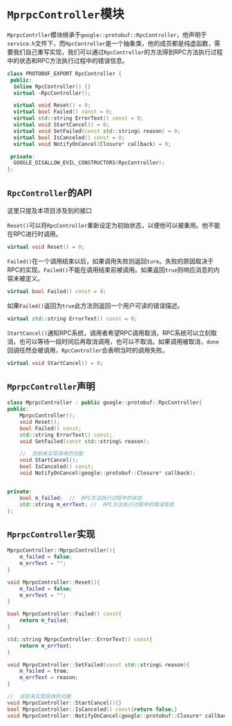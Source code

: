 # `MprpcController`模块

`MprpcContrller`模块继承于`google::protobuf::RpcController`，他声明于`service.h`文件下，而`RpcController`是一个抽象类，他的成员都是纯虚函数，需要我们自己重写实现，我们可以通过`RpcController`的方法得到RPC方法执行过程中的状态和RPC方法执行过程中的错误信息。

```c++
class PROTOBUF_EXPORT RpcController {
 public:
  inline RpcController() {}
  virtual ~RpcController();

  virtual void Reset() = 0;
  virtual bool Failed() const = 0;
  virtual std::string ErrorText() const = 0;
  virtual void StartCancel() = 0;
  virtual void SetFailed(const std::string& reason) = 0;
  virtual bool IsCanceled() const = 0;
  virtual void NotifyOnCancel(Closure* callback) = 0;

 private:
  GOOGLE_DISALLOW_EVIL_CONSTRUCTORS(RpcController);
};
```

## `RpcController`的API

这里只提及本项目涉及到的接口

`Reset()`可以将`RpcController`重新设定为初始状态，以便他可以被重用。他不能在RPC进行时调用。

```c++
virtual void Reset() = 0;
```

`Failed()`在一个调用结束以后，如果调用失败则返回`ture`。失败的原因取决于RPC的实现。`Failed()`不能在调用结束前被调用。如果返回`true`则响应消息的内容未被定义。

```c++
virtual bool Failed() const = 0;
```

如果`Failed()`返回为`true`此方法则返回一个用户可读的错误描述。

```c++
virtual std::string ErrorText() const = 0;
```

`StartCancel()`通知RPC系统，调用者希望RPC调用取消，RPC系统可以立刻取消，也可以等待一段时间后再取消调用，也可以不取消。如果调用被取消，`done`回调任然会被调用，`RpcController`会表明当时的调用失败。

```c++
virtual void StartCancel() = 0;
```

## `MprpcController`声明

```c++
class MprpcController : public google::protobuf::RpcController{
public:
    MprpcController();
    void Reset();
    bool Failed() const;
    std::string ErrorText() const;
    void SetFailed(const std::string& reason);

    //  目前未实现具体的功能
    void StartCancel();
    bool IsCanceled() const;
    void NotifyOnCancel(google::protobuf::Closure* callback);


private:
    bool m_failed;  //  RPC方法执行过程中的状态
    std::string m_errText; //  RPC方法执行过程中的错误信息
};
```

## `MprpcController`实现

```c++
MprpcController::MprpcController(){
    m_failed = false;
    m_errText = "";
}

void MprpcController::Reset(){
    m_failed = false;
    m_errText = "";
}

bool MprpcController::Failed() const{
    return m_failed;
}

std::string MprpcController::ErrorText() const{
    return m_errText;
}

void MprpcController::SetFailed(const std::string& reason){
    m_failed = true;
    m_errText = reason;
}

//  目前未实现具体的功能
void MprpcController::StartCancel(){}
bool MprpcController::IsCanceled() const{return false;}
void MprpcController::NotifyOnCancel(google::protobuf::Closure* callback){}
```

